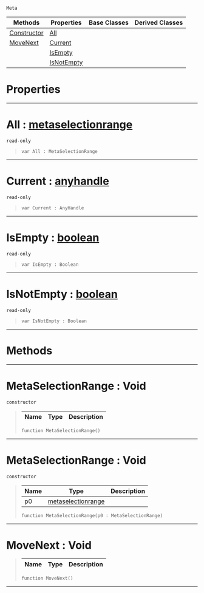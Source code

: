  `Meta`

|Methods|Properties|Base Classes|Derived Classes|
|---|---|---|---|
|[ Constructor](https://github.com/zeroengineteam/ZeroDocs/blob/master/code_reference/class_reference/metaselectionrange.markdown#metaselectionrange-void)|[ All](https://github.com/zeroengineteam/ZeroDocs/blob/master/code_reference/class_reference/metaselectionrange.markdown#all-zero-engine-document)| | |
|[ MoveNext](https://github.com/zeroengineteam/ZeroDocs/blob/master/code_reference/class_reference/metaselectionrange.markdown#movenext-void)|[ Current](https://github.com/zeroengineteam/ZeroDocs/blob/master/code_reference/class_reference/metaselectionrange.markdown#current-zero-engine-docu)| | |
| |[ IsEmpty](https://github.com/zeroengineteam/ZeroDocs/blob/master/code_reference/class_reference/metaselectionrange.markdown#isempty-zero-engine-docu)| | |
| |[ IsNotEmpty](https://github.com/zeroengineteam/ZeroDocs/blob/master/code_reference/class_reference/metaselectionrange.markdown#isnotempty-zero-engine-d)| | |


 #  Properties


---  
 #  All : [metaselectionrange](https://github.com/zeroengineteam/ZeroDocs/blob/master/code_reference/class_reference/metaselectionrange.markdown)

 `read-only`

> 
> ``` lang=cpp, name=Zilch
> var All : MetaSelectionRange


---  
 #  Current : [anyhandle](https://github.com/zeroengineteam/ZeroDocs/blob/master/code_reference/zilch_base_types/anyhandle.markdown)

 `read-only`

> 
> ``` lang=cpp, name=Zilch
> var Current : AnyHandle


---  
 #  IsEmpty : [boolean](https://github.com/zeroengineteam/ZeroDocs/blob/master/code_reference/zilch_base_types/boolean.markdown)

 `read-only`

> 
> ``` lang=cpp, name=Zilch
> var IsEmpty : Boolean


---  
 #  IsNotEmpty : [boolean](https://github.com/zeroengineteam/ZeroDocs/blob/master/code_reference/zilch_base_types/boolean.markdown)

 `read-only`

> 
> ``` lang=cpp, name=Zilch
> var IsNotEmpty : Boolean


---  
 #  Methods


---  
 #  MetaSelectionRange : Void

 `constructor`

> 
> |Name|Type|Description|
> |---|---|---|
> ``` lang=cpp, name=Zilch
> function MetaSelectionRange()
> ``` 


---  
 #  MetaSelectionRange : Void

 `constructor`

> 
> |Name|Type|Description|
> |---|---|---|
> |p0|[metaselectionrange](https://github.com/zeroengineteam/ZeroDocs/blob/master/code_reference/class_reference/metaselectionrange.markdown)| |
> ``` lang=cpp, name=Zilch
> function MetaSelectionRange(p0 : MetaSelectionRange)
> ``` 


---  
 #  MoveNext : Void

> 
> |Name|Type|Description|
> |---|---|---|
> ``` lang=cpp, name=Zilch
> function MoveNext()
> ``` 


---  
 

 